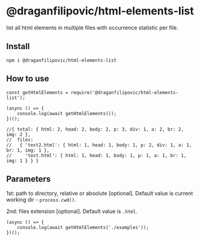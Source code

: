 # @draganfilipovic/html-elements-list
list all html elements in multiple files with occurrence statistic per file.

## Install
```
npm i @draganfilipovic/html-elements-list
```

## How to use
```
const getHtmlElements = require('@draganfilipovic/html-elements-list');

(async () => {
    console.log(await getHtmlElements());
})();

//{ total: { html: 2, head: 2, body: 2, p: 3, div: 1, a: 2, br: 2, img: 2 },
//  files: 
//   { 'test2.html': { html: 1, head: 1, body: 1, p: 2, div: 1, a: 1, br: 1, img: 1 },
//     'test.html': { html: 1, head: 1, body: 1, p: 1, a: 1, br: 1, img: 1 } } }
```

## Parameters
1st: path to directory, relative or absolute [optional]. 
Default value is current working dir - `process.cwd()`.

2nd: files extension [optional].
Default value is `.html`.

```
(async () => {
    console.log(await getHtmlElements('./examples'));
})();
```
